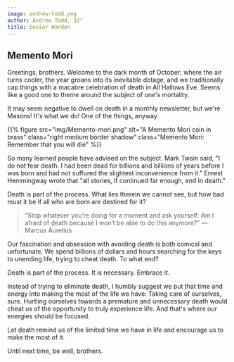 ```yaml
---
image: andrew-todd.png
author: Andrew Todd, 32°
title: Senior Warden
---
```


## Memento Mori
Greetings, brothers. Welcome to the dark month of October; where the air turns cooler, the year groans into its inevitable dotage, and we traditionally cap things with a macabre celebration of death in All Hallows Eve. Seems like a good one to theme around the subject of one's mortality.

It may seem negative to dwell on death in a monthly newsletter, but we're Masons! It's what we do! One of the things, anyway.

{{% figure src="img/Memento-mori.png" alt="A Memento Mori coin in brass" class="right medium border shadow" class="Memento Mori: Remember that you will die" %}}

So many learned people have advised on the subject. Mark Twain said, "I do not fear death. I had been dead for billions and billions of years before I was born and had not suffured the slightest inconvenience from it." Ernest Hemmingway wrote that "all stories, if continued far enough, end in death."

Death is part of the process. What lies therein we cannot see, but how bad must it be if all who are born are destined for it? 

> “Stop whatever you’re doing for a moment and ask yourself: Am I afraid of death because I won’t be able to do this anymore?” —Marcus Aurelius

Our fascination and obsession with avoiding death is both comical and unfortunate. We spend billions of dollars and hours searching for the keys to unending life, trying to cheat death. To what end?

Death is part of the process. It is necessary. Embrace it.

Instead of trying to eliminate death, I humbly suggest we put that time and energy into making the most of the life we have: Taking care of ourselves, sure. Hurtling ourselves towards a premature and unnecessary death would cheat us of the opportunity to truly experience life. And that's where our energies should be focused.

Let death remind us of the limited time we have in life and encourage us to make the most of it.

Until next time, be well, brothers.

